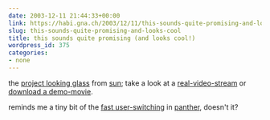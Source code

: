 ```yaml
---
date: 2003-12-11 21:44:33+00:00
link: https://habi.gna.ch/2003/12/11/this-sounds-quite-promising-and-looks-cool/
slug: this-sounds-quite-promising-and-looks-cool
title: this sounds quite promising (and looks cool!)
wordpress_id: 375
categories:
- none
---
```


the [project looking glass](http://wwws.sun.com/software/looking_glass/news.html) from [sun](http://www.sun.com/index.xml); take a look at a [real-video-stream](http://wwws.sun.com/software/looking_glass/demo.html) or [download a demo-movie](http://www.sun.com/bigadmin/xtreme/).

reminds me a tiny bit of the [fast user-switching](https://apple.com/macosx/features/fastuserswitching/) in [panther](http://www.apple.com/macosx/), doesn't it?
